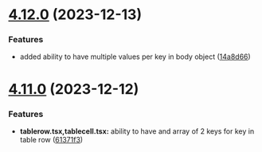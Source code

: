 # [4.12.0](https://github.com/czkoudy/pagination-table/compare/v4.11.0...v4.12.0) (2023-12-13)


### Features

* added ability to have multiple values per key in body object ([14a8d66](https://github.com/czkoudy/pagination-table/commit/14a8d6607fe6def418d57c3f10cfbcf4934a4ee4))

# [4.11.0](https://github.com/czkoudy/pagination-table/compare/v4.10.0...v4.11.0) (2023-12-12)


### Features

* **tablerow.tsx,tablecell.tsx:** ability to have and array of 2 keys for key in table row ([61371f3](https://github.com/czkoudy/pagination-table/commit/61371f365863c84d8a02fad88ea18adcd85abdb4))
